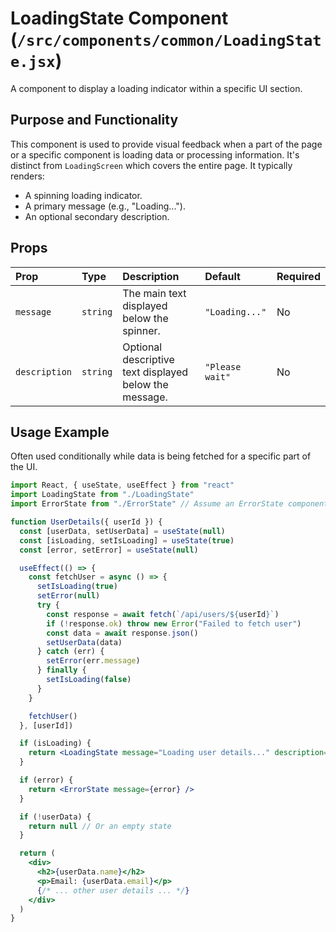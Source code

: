 # LoadingState Component (`/src/components/common/LoadingState.jsx`)

A component to display a loading indicator within a specific UI section.

## Purpose and Functionality

This component is used to provide visual feedback when a part of the page or a specific component is loading data or processing information. It's distinct from `LoadingScreen` which covers the entire page. It typically renders:

- A spinning loading indicator.
- A primary message (e.g., "Loading...").
- An optional secondary description.

## Props

| Prop          | Type     | Description                                            | Default         | Required |
| :------------ | :------- | :----------------------------------------------------- | :-------------- | :------- |
| `message`     | `string` | The main text displayed below the spinner.             | `"Loading..."`  | No       |
| `description` | `string` | Optional descriptive text displayed below the message. | `"Please wait"` | No       |

## Usage Example

Often used conditionally while data is being fetched for a specific part of the UI.

```jsx
import React, { useState, useEffect } from "react"
import LoadingState from "./LoadingState"
import ErrorState from "./ErrorState" // Assume an ErrorState component exists

function UserDetails({ userId }) {
  const [userData, setUserData] = useState(null)
  const [isLoading, setIsLoading] = useState(true)
  const [error, setError] = useState(null)

  useEffect(() => {
    const fetchUser = async () => {
      setIsLoading(true)
      setError(null)
      try {
        const response = await fetch(`/api/users/${userId}`)
        if (!response.ok) throw new Error("Failed to fetch user")
        const data = await response.json()
        setUserData(data)
      } catch (err) {
        setError(err.message)
      } finally {
        setIsLoading(false)
      }
    }

    fetchUser()
  }, [userId])

  if (isLoading) {
    return <LoadingState message="Loading user details..." description="Fetching from server" />
  }

  if (error) {
    return <ErrorState message={error} />
  }

  if (!userData) {
    return null // Or an empty state
  }

  return (
    <div>
      <h2>{userData.name}</h2>
      <p>Email: {userData.email}</p>
      {/* ... other user details ... */}
    </div>
  )
}
```
